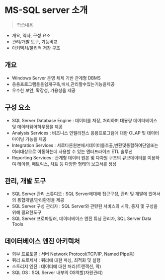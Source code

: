 # MS-SQL server 소개
> 학습내용
- 개요, 역사, 구성 요소
- 관리/개발 도구, 기능비교
- 아키텍처/물리적 저장 구조

## 개요
- Windows Server 운영 체제 기반 관계형 DBMS
- 응용프로그램들을쉽게구축,배치,관리할수있는기능을제공
- 우수한 보안, 확장성, 가용성을 제공

## 구성 요소
- SQL Server Database Engine : 데이터를 저장, 처리하며 대용량 데이터베이스 및 데이터웨어하우징을 제공
- Analysis Services : 비즈니스 인텔리전스 응용프로그램에 대한 OLAP 및 데이터 마이닝 기능을 제공
- Integration Services : 서로다른원본에서데이터를추출,변환및통합하여단일또는여러대상으로 이동하는데 사용할 수 있는 엔터프라이즈 ETL 솔루션
- Reporting Services : 관계형 데이터 원본 및 다차원 구조의 큐브데이터를 이용하여 테이블, 매트릭스, 차트 등 다양한 형태의 보고서를 생성


## 관리, 개발 도구
- SQL Server 관리 스튜디오 : SQL Server에대해 접근구성, 관리 및 개발에 있어서의 통합개발/관리환경을 제공
- SQL Server 구성 관리자 : SQL Server와 관련된 서비스의 시작, 중지 및 구성을 위해 필요한도구
- SQL Server 프로파일러, 데이터베이스 엔진 튜닝 관리자, SQL Server Data Tools

## 데이터베이스 엔진 아키텍처
- 외부 프로토콜 : 서버 Network Protocol(TCP/IP, Named Pipe등)
- 쿼리 프로세서 : 쿼리에 대한 파싱, 최적화 및 실행
- 스토리지 엔진 : 데이터에 대한 처리(트랜잭션, 락)
- SQL OS : SQL Server 내부의 OS역할(자원관리)